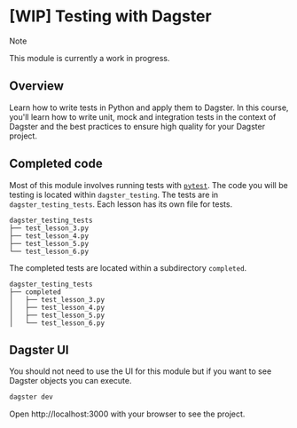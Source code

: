 # [WIP] Testing with Dagster

> [!NOTE]  
> This module is currently a work in progress.

## Overview

Learn how to write tests in Python and apply them to Dagster. In this course, you'll learn how to write unit, mock and integration tests in the context of Dagster and the best practices to ensure high quality for your Dagster project.

## Completed code

Most of this module involves running tests with [`pytest`](https://docs.pytest.org/en/stable/). The code you will be testing is located within `dagster_testing`. The tests are in `dagster_testing_tests`. Each lesson has its own file for tests.

```
dagster_testing_tests
├── test_lesson_3.py
├── test_lesson_4.py
├── test_lesson_5.py
└── test_lesson_6.py
```

The completed tests are located within a subdirectory `completed`.

```
dagster_testing_tests
├── completed
│   ├── test_lesson_3.py
│   ├── test_lesson_4.py
│   ├── test_lesson_5.py
│   └── test_lesson_6.py
```

## Dagster UI

You should not need to use the UI for this module but if you want to see Dagster objects you can execute.

```bash
dagster dev
```

Open http://localhost:3000 with your browser to see the project.

